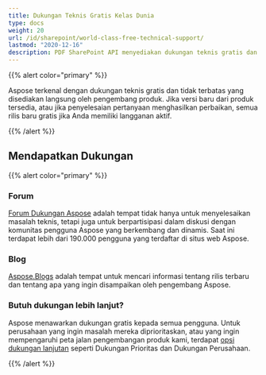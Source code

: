 ```yaml
---
title: Dukungan Teknis Gratis Kelas Dunia
type: docs
weight: 20
url: /id/sharepoint/world-class-free-technical-support/
lastmod: "2020-12-16"
description: PDF SharePoint API menyediakan dukungan teknis gratis dan tidak terbatas melalui forum, blog, dan dukungan prioritas.
---
```


{{% alert color="primary" %}}

Aspose terkenal dengan dukungan teknis gratis dan tidak terbatas yang disediakan langsung oleh pengembang produk. Jika versi baru dari produk tersedia, atau jika penyelesaian pertanyaan menghasilkan perbaikan, semua rilis baru gratis jika Anda memiliki langganan aktif.

{{% /alert %}}
## **Mendapatkan Dukungan**

{{% alert color="primary" %}}

### **Forum**
[Forum Dukungan Aspose](https://forum.aspose.com/) adalah tempat tidak hanya untuk menyelesaikan masalah teknis, tetapi juga untuk berpartisipasi dalam diskusi dengan komunitas pengguna Aspose yang berkembang dan dinamis. Saat ini terdapat lebih dari 190.000 pengguna yang terdaftar di situs web Aspose.
### **Blog**

[Aspose.Blogs](https://blog.aspose.com/) adalah tempat untuk mencari informasi tentang rilis terbaru dan tentang apa yang ingin disampaikan oleh pengembang Aspose.
### **Butuh dukungan lebih lanjut?**
Aspose menawarkan dukungan gratis kepada semua pengguna. Untuk perusahaan yang ingin masalah mereka diprioritaskan, atau yang ingin mempengaruhi peta jalan pengembangan produk kami, terdapat [opsi dukungan lanjutan](https://helpdesk.aspose.com/index.php) seperti Dukungan Prioritas dan Dukungan Perusahaan.

{{% /alert %}}